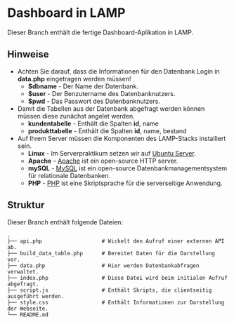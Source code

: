 # Dashboard in LAMP

Dieser Branch enthält die fertige Dashboard-Aplikation in LAMP.

## Hinweise 

* Achten Sie darauf, dass die Informationen für den Datenbank Login in __data.php__ eingetragen werden müssen!
    * __$dbname__  -  Der Name der Datenbank.
	* __$user__    -  Der Benzutername des Datenbanknutzers.
	* __$pwd__     -  Das Passwort des Datenbanknutzers.
* Damit die Tabellen aus der Datenbank abgefragt werden können müssen diese zunächst angelet werden.
    * __kundentabelle__   -  Enthält die Spalten __id__, name
	* __produkttabelle__  -  Enthält die Spalten __id__, name, bestand
* Auf Ihrem Server müssen die Komponenten des LAMP-Stacks installiert sein.
    * __Linux__   -  Im Serverpraktikum setzen wir auf [Ubuntu Server](https://ubuntu.com/download/server).
	* __Apache__  -  [Apache](https://httpd.apache.org/) ist ein open-source HTTP server.
	* __mySQL__   -  [MySQL](https://www.mysql.com/) ist ein open-source Datenbankmanagementsystem für relationale Datenbanken.
	* __PHP__     -  [PHP](https://www.php.net/) ist eine Skriptsprache für die serverseitige Anwendung.



## Struktur

Dieser Branch enthält folgende Dateien:


    .
    ├── api.php                   # Wickelt den Aufruf einer externen API ab.
    ├── build_data_table.php	  # Bereitet Daten für die Darstellung vor.
    ├── data.php                  # Hier werden Datenbankabfragen verwaltet.
    ├── index.php                 # Diese Datei wird beim initialen Aufruf abgefragt.   
    ├── script.js                 # Enthält Skripts, die clientseitig ausgeführt werden.
    ├── style.css                 # Enthält Informationen zur Darstellung der Webseite.
    └── README.md
